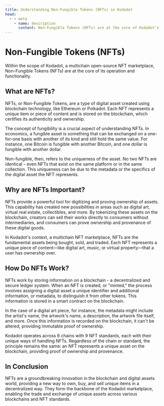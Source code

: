 ```yaml
---
title: Understanding Non-Fungible Tokens (NFTs) in Kodadot
head:
  - - meta
    - name: description
      content: Non-Fungible Tokens (NFTs) are at the core of Kodadot's multichain open-source NFT marketplace. This article provides an overview of NFTs, including their definition, importance, and functionality. NFTs are unique digital assets created using blockchain technology, and each NFT represents a unique item or piece of content stored on the blockchain. NFTs provide a powerful tool for digitizing and proving ownership of assets, creating new possibilities in areas such as digital art, virtual real estate, collectibles, and more. This article explains how NFTs work, including how they store information on a blockchain and how they provide immutable proof of ownership. Kodadot operates across 6 chains with 9 NFT standards, each with their unique ways of handling NFTs. Regardless of the chain or standard, the principle remains the same. An NFT represents a unique asset on the blockchain, providing proof of ownership and provenance.
---
```



# Non-Fungible Tokens (NFTs)

Within the scope of Kodadot, a multichain open-source NFT marketplace, Non-Fungible Tokens (NFTs) are at the core of its operation and functionality.

## What are NFTs?

NFTs, or Non-Fungible Tokens, are a type of digital asset created using blockchain technology, like Ethereum or Polkadot. Each NFT represents a unique item or piece of content and is stored on the blockchain, which certifies its authenticity and ownership.

The concept of fungibility is a crucial aspect of understanding NFTs. In economics, a fungible asset is something that can be exchanged on a one-for-one basis with another of its kind and still hold the same value. For instance, one Bitcoin is fungible with another Bitcoin, and one dollar is fungible with another dollar.

Non-fungible, then, refers to the uniqueness of the asset. No two NFTs are identical - even NFTs that exist on the same platform or in the same collection. This uniqueness can be due to the metadata or the specifics of the digital asset the NFT represents.

## Why are NFTs Important?

NFTs provide a powerful tool for digitizing and proving ownership of assets. This capability has created new possibilities in areas such as digital art, virtual real estate, collectibles, and more. By tokenizing these assets on the blockchain, creators can sell their works directly to consumers without intermediaries, and consumers can prove ownership and provenance of these digital goods.

In Kodadot's context, a multichain NFT marketplace, NFTs are the fundamental assets being bought, sold, and traded. Each NFT represents a unique piece of content—like digital art, music, or virtual property—that a user has ownership over.

## How Do NFTs Work?

NFTs work by storing information on a blockchain - a decentralized and secure ledger system. When an NFT is created, or "minted," the process involves assigning a digital asset a unique identifier and additional information, or metadata, to distinguish it from other tokens. This information is stored in a smart contract on the blockchain.

In the case of a digital art piece, for instance, the metadata might include the artist's name, the artwork's name, a description, the artwork file itself, and more. Once this information is recorded on the blockchain, it can't be altered, providing immutable proof of ownership.

Kodadot operates across 6 chains with 9 NFT standards, each with their unique ways of handling NFTs. Regardless of the chain or standard, the principle remains the same: an NFT represents a unique asset on the blockchain, providing proof of ownership and provenance.

## In Conclusion

NFTs are a groundbreaking innovation in the blockchain and digital assets world, providing a new way to own, buy, and sell unique items in a decentralized way. They form the backbone of the Kodadot marketplace, enabling the trade and exchange of unique assets across various blockchains and NFT standards.

